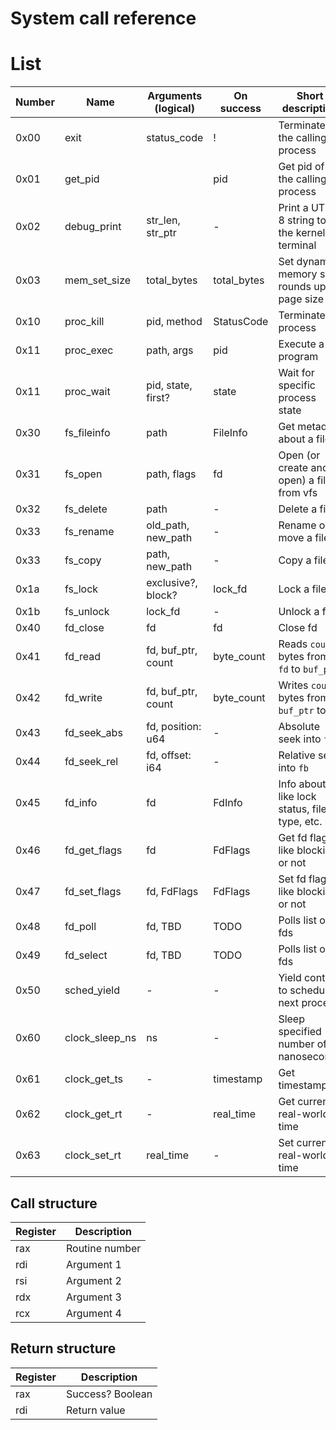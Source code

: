 System call reference
=====================

# List

Number | Name           | Arguments (logical) | On success  | Short description
-------|----------------|---------------------|-------------|-------------------
0x00   | exit           | status_code         | !           | Terminate the calling process
0x01   | get_pid        |                     | pid         | Get pid of the calling process
0x02   | debug_print    | str_len, str_ptr    | -           | Print a UTF-8 string to the kernel terminal
0x03   | mem_set_size   | total_bytes         | total_bytes | Set dynamic memory size, rounds up to page size
0x10   | proc_kill      | pid, method         | StatusCode  | Terminate a process
0x11   | proc_exec      | path, args          | pid         | Execute a program
0x11   | proc_wait      | pid, state, first?  | state       | Wait for specific process state
0x30   | fs_fileinfo    | path                | FileInfo    | Get metadata about a file
0x31   | fs_open        | path, flags         | fd          | Open (or create and open) a file from vfs
0x32   | fs_delete      | path                | -           | Delete a file
0x33   | fs_rename      | old_path, new_path  | -           | Rename or move a file
0x33   | fs_copy        | path, new_path      | -           | Copy a file
0x1a   | fs_lock        | exclusive?, block?  | lock_fd     | Lock a file
0x1b   | fs_unlock      | lock_fd             | -           | Unlock a file
0x40   | fd_close       | fd                  | fd          | Close fd
0x41   | fd_read        | fd, buf_ptr, count  | byte_count  | Reads `count` bytes from `fd` to `buf_ptr`
0x42   | fd_write       | fd, buf_ptr, count  | byte_count  | Writes `count` bytes from `buf_ptr` to `fd`
0x43   | fd_seek_abs    | fd, position: u64   | -           | Absolute seek into `fb`
0x44   | fd_seek_rel    | fd, offset: i64     | -           | Relative seek into `fb`
0x45   | fd_info        | fd                  | FdInfo      | Info about fd, like lock status, file type, etc.
0x46   | fd_get_flags   | fd                  | FdFlags     | Get fd flags, like blocking or not
0x47   | fd_set_flags   | fd, FdFlags         | FdFlags     | Set fd flags, like blocking or not
0x48   | fd_poll        | fd, TBD             | TODO        | Polls list of fds
0x49   | fd_select      | fd, TBD             | TODO        | Polls list of fds
0x50   | sched_yield    | -                   | -           | Yield control to schedule next process
0x60   | clock_sleep_ns | ns                  | -           | Sleep specified number of nanoseconds
0x61   | clock_get_ts   | -                   | timestamp   | Get timestamp
0x62   | clock_get_rt   | -                   | real_time   | Get current real-world time
0x63   | clock_set_rt   | real_time           | -           | Set current real-world time


## Call structure

Register | Description
---------|-------------
rax      | Routine number
rdi      | Argument 1
rsi      | Argument 2
rdx      | Argument 3
rcx      | Argument 4

## Return structure

Register | Description
---------|-------------
rax      | Success? Boolean
rdi      | Return value
